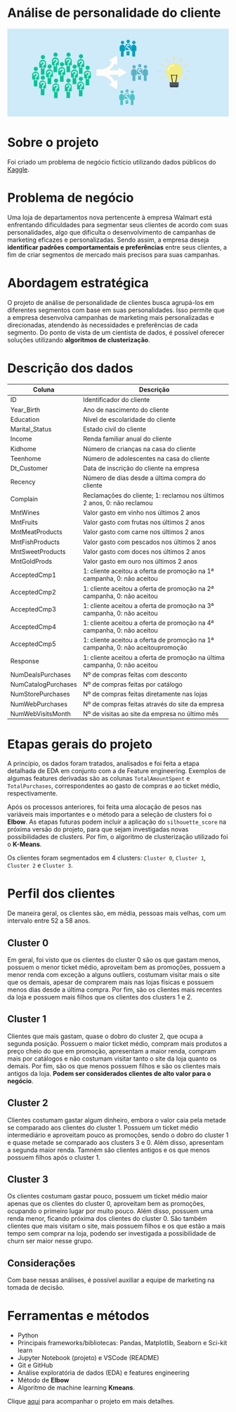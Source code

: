 # Análise de personalidade do cliente
![img1](imgs/img1.png)

# Sobre o projeto

Foi criado um problema de negócio fictício utilizando dados públicos do [Kaggle](https://www.kaggle.com/datasets/imakash3011/customer-personality-analysis?select=marketing_campaign.csv).


# Problema de negócio

Uma loja de departamentos nova pertencente à empresa Walmart está enfrentando dificuldades para segmentar seus clientes de acordo com suas personalidades,  algo que dificulta o desenvolvimento de campanhas de marketing eficazes e personalizadas. Sendo assim, a empresa deseja **identificar padrões comportamentais e preferências** entre seus clientes, a fim de criar segmentos de mercado mais precisos para suas campanhas.


# Abordagem estratégica

O projeto de análise de personalidade de clientes busca agrupá-los em diferentes segmentos com base em suas personalidades. Isso permite que a empresa desenvolva campanhas de marketing mais personalizadas e direcionadas, atendendo às necessidades e preferências de cada segmento. Do ponto de vista de um cientista de dados, é possível oferecer soluções utilizando **algoritmos de clusterização**.

# Descrição dos dados

Coluna | Descrição
-------| --------
ID | Identificador do cliente
Year_Birth | Ano de nascimento do cliente
Education| Nível de escolaridade do cliente
Marital_Status | Estado civil do cliente
Income | Renda familiar anual do cliente
Kidhome | Número de crianças na casa do cliente
Teenhome | Número de adolescentes na casa do cliente
Dt_Customer | Data de inscrição do cliente na empresa
Recency | Número de dias desde a última compra do cliente
Complain| Reclamações do cliente; 1: reclamou nos últimos 2 anos, 0: não reclamou
MntWines | Valor gasto em vinho nos últimos 2 anos
MntFruits | Valor gasto com frutas nos últimos 2 anos
MntMeatProducts | Valor gasto com carne nos últimos 2 anos
MntFishProducts | Valor gasto com pescados nos últimos 2 anos
MntSweetProducts | Valor gasto com doces nos últimos 2 anos
MntGoldProds | Valor gasto em ouro nos últimos 2 anos
AcceptedCmp1 | 1: cliente aceitou a oferta de promoção na 1ª campanha, 0: não aceitou
AcceptedCmp2 | 1: cliente aceitou a oferta de promoção na 2ª campanha, 0: não aceitou
AcceptedCmp3 | 1: cliente aceitou a oferta de promoção na 3ª campanha, 0: não aceitou
AcceptedCmp4 | 1: cliente aceitou a oferta de promoção na 4ª campanha, 0: não aceitou
AcceptedCmp5 | 1: cliente aceitou a oferta de promoção na 1ª campanha, 0: não aceitoupromoção
Response | 1: cliente aceitou a oferta de promoção na última campanha, 0: não aceitou
NumDealsPurchases | Nº de compras feitas com desconto
NumCatalogPurchases | Nº de compras feitas por catálogo
NumStorePurchases | Nº de compras feitas diretamente nas lojas
NumWebPurchases | Nº de compras feitas através do site da empresa
NumWebVisitsMonth | Nº de visitas ao site da empresa no último mês

# Etapas gerais do projeto

A princípio, os dados foram tratados, analisados e foi feita a etapa detalhada de EDA em conjunto com a de Feature engineering. Exemplos de algumas features derivadas são as colunas `TotalAmountSpent` e `TotalPurchases`, correspondentes ao gasto de compras e ao ticket médio, respectivamente.

 Após os processos anteriores, foi feita uma alocação de pesos nas variáveis mais importantes e o método para a seleção de clusters foi o **Elbow**. As etapas futuras podem incluir a aplicação do `silhouette_score` na próxima versão do projeto, para que sejam investigadas novas possibilidades de clusters. Por fim, o algoritmo de clusterização utilizado foi o **K-Means**.
 
 Os clientes foram segmentados em 4 clusters: `Cluster 0`, `Cluster 1`, `Cluster 2` e `Cluster 3`.


# Perfil dos clientes

De maneira geral, os clientes são, em média, pessoas mais velhas, com um intervalo entre 52 a 58 anos.

## Cluster 0

Em geral, foi visto que os clientes do cluster 0 são os que gastam menos, possuem o menor ticket médio, aproveitam bem as promoções, possuem a menor renda com exceção a alguns outliers, costumam visitar mais o site que os demais, apesar de comprarem mais nas lojas físicas e possuem menos dias desde a última compra. Por fim, são os clientes mais recentes da loja e possuem mais filhos que os clientes dos clusters 1 e 2.

## Cluster 1

Clientes que mais gastam, quase o dobro do cluster 2, que ocupa a segunda posição. Possuem o maior ticket médio, compram mais produtos a preço cheio do que em promoção, apresentam a maior renda, compram mais por catálogos e não costumam visitar tanto o site da loja quanto os demais. Por fim, são os que menos possuem filhos e são os clientes mais antigos da loja. **Podem ser considerados clientes de alto valor para o negócio**.

## Cluster 2

Clientes costumam gastar algum dinheiro, embora o valor caia pela metade se comparado aos clientes do cluster 1. Possuem um ticket médio intermediário e aproveitam pouco as promoções, sendo o dobro do cluster 1 e quase metade se comparado aos clusters 3 e 0. Além disso, apresentam a segunda maior renda. Tamném são clientes antigos e os que menos possuem filhos após o cluster 1.

## Cluster 3

Os clientes costumam gastar pouco, possuem um ticket médio maior apenas que os clientes do cluster 0, aproveitam bem as promoções, ocupando o primeiro lugar por muito pouco. Além disso, possuem uma renda menor, ficando próxima dos clientes do cluster 0. São também clientes que mais visitam o site, mais possuem filhos e os que estão a mais tempo sem comprar na loja, podendo ser investigada a possibilidade de churn ser maior nesse grupo.

## Considerações

Com base nessas análises, é possível auxiliar a equipe de marketing na tomada de decisão.


# Ferramentas e métodos

- Python
- Principais frameworks/bibliotecas: Pandas, Matplotlib, Seaborn e Sci-kit learn
- Jupyter Notebook (projeto) e VSCode (README)
- Git e GitHub
- Análise exploratória de dados (EDA) e features engineering 
- Método de **Elbow**
- Algoritmo de machine learning **Kmeans**.


Clique [aqui](https://github.com/deborabmfreitas/projeto-clientes-clusterizacao/blob/main/clustering-project.ipynb) para acompanhar o projeto em mais detalhes.